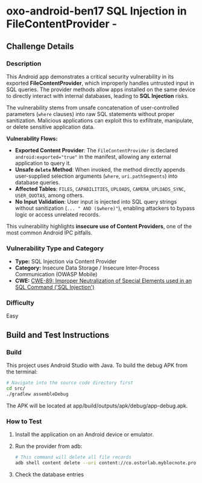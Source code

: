 # oxo-android-ben17 SQL Injection in FileContentProvider - 

## Challenge Details

### Description

This Android app demonstrates a critical security vulnerability in its exported **FileContentProvider**, which improperly handles untrusted input in SQL queries. The provider methods allow apps installed on the same device to directly interact with internal databases, leading to **SQL Injection** risks.

The vulnerability stems from unsafe concatenation of user-controlled parameters (`where` clauses) into raw SQL statements without proper sanitization. Malicious applications can exploit this to exfiltrate, manipulate, or delete sensitive application data.

**Vulnerability Flows:**

-   **Exported Content Provider**: The `FileContentProvider` is declared `android:exported="true"` in the manifest, allowing any external application to query it.
-   **Unsafe `delete` Method**: When invoked, the method directly appends user-supplied selection arguments (`where`, `uri.pathSegments`) into database queries.
-   **Affected Tables**: `FILES`, `CAPABILITIES`, `UPLOADS`, `CAMERA_UPLOADS_SYNC`, `USER_QUOTAS`, among others.
-   **No Input Validation**: User input is injected into SQL query strings without sanitization (`... " AND ($where)"`), enabling attackers to bypass logic or access unrelated records.

This vulnerability highlights **insecure use of Content Providers**, one of the most common Android IPC pitfalls.

### Vulnerability Type and Category
-   **Type:** SQL Injection via Content Provider
-   **Category:** Insecure Data Storage / Insecure Inter-Process Communication (OWASP Mobile)
-   **CWE:** [CWE-89: Improper Neutralization of Special Elements used in an SQL Command ('SQL Injection')](https://cwe.mitre.org/data/definitions/89.html)

### Difficulty
Easy

## Build and Test Instructions

### Build
This project uses Android Studio with Java. To build the debug APK from the terminal:
```bash
# Navigate into the source code directory first
cd src/
./gradlew assembleDebug
```
The APK will be located at app/build/outputs/apk/debug/app-debug.apk.

### How to Test

1. Install the application on an Android device or emulator.

2. Run the provider from adb:
    ```bash
    # This command will delete all file records
    adb shell content delete --uri content://co.ostorlab.myblocnote.provider/file/1 --where "1=1 OR 'a'='a'"
    ```

3. Check the database entries
